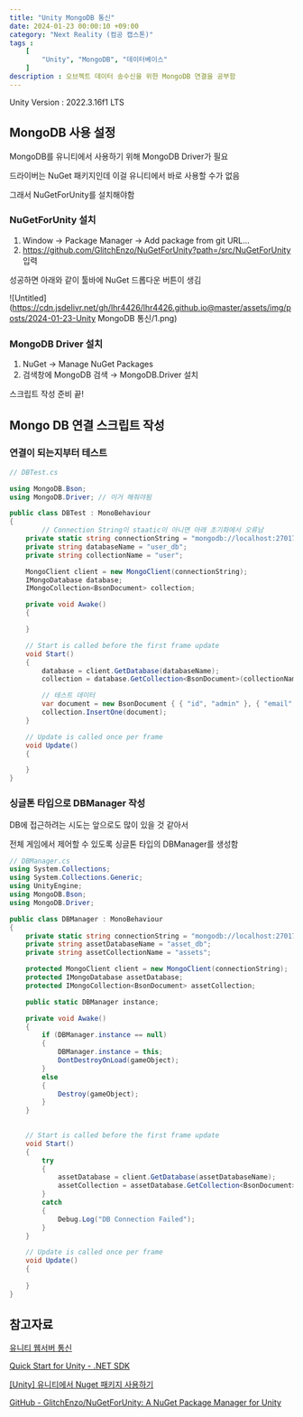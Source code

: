 ```yaml
---
title: "Unity MongoDB 통신"
date: 2024-01-23 00:00:10 +09:00
category: "Next Reality (컴공 캡스톤)"
tags :
    [
        "Unity", "MongoDB", "데이터베이스"
    ]
description : 오브젝트 데이터 송수신을 위한 MongoDB 연결을 공부함
---
```

Unity Version : 2022.3.16f1 LTS

## MongoDB 사용 설정

MongoDB를 유니티에서 사용하기 위해 MongoDB Driver가 필요

드라이버는 NuGet 패키지인데 이걸 유니티에서 바로 사용할 수가 없음

그래서 NuGetForUnity를 설치해야함

### NuGetForUnity 설치

1. Window → Package Manager → Add package from git URL… 
2. https://github.com/GlitchEnzo/NuGetForUnity?path=/src/NuGetForUnity 입력

성공하면 아래와 같이 툴바에 NuGet 드롭다운 버튼이 생김

![Untitled](https://cdn.jsdelivr.net/gh/lhr4426/lhr4426.github.io@master/assets/img/posts/2024-01-23-Unity MongoDB 통신/1.png)

### MongoDB Driver 설치

1. NuGet → Manage NuGet Packages 
2. 검색창에 MongoDB 검색 → MongoDB.Driver 설치

스크립트 작성 준비 끝!

## Mongo DB 연결 스크립트 작성

### 연결이 되는지부터 테스트

```csharp
// DBTest.cs

using MongoDB.Bson;
using MongoDB.Driver; // 이거 해줘야됨

public class DBTest : MonoBehaviour
{
		// Connection String이 staatic이 아니면 아래 초기화에서 오류남
    private static string connectionString = "mongodb://localhost:27017"; 
    private string databaseName = "user_db";
    private string collectionName = "user";

    MongoClient client = new MongoClient(connectionString);
    IMongoDatabase database;
    IMongoCollection<BsonDocument> collection;

    private void Awake()
    {

    }

    // Start is called before the first frame update
    void Start()
    {
        database = client.GetDatabase(databaseName);
        collection = database.GetCollection<BsonDocument>(collectionName);

        // 테스트 데이터
        var document = new BsonDocument { { "id", "admin" }, { "email", "admin@test.com" }, { "pw", "admin" } };
        collection.InsertOne(document);
    }

    // Update is called once per frame
    void Update()
    {

    }
}
```

### 싱글톤 타입으로 DBManager 작성

DB에 접근하려는 시도는 앞으로도 많이 있을 것 같아서

전체 게임에서 제어할 수 있도록 싱글톤 타입의 DBManager를 생성함

```csharp
// DBManager.cs
using System.Collections;
using System.Collections.Generic;
using UnityEngine;
using MongoDB.Bson;
using MongoDB.Driver;

public class DBManager : MonoBehaviour
{
    private static string connectionString = "mongodb://localhost:27017";
    private string assetDatabaseName = "asset_db";
    private string assetCollectionName = "assets";

    protected MongoClient client = new MongoClient(connectionString);
    protected IMongoDatabase assetDatabase;
    protected IMongoCollection<BsonDocument> assetCollection;

    public static DBManager instance;

    private void Awake()
    {
        if (DBManager.instance == null)
        {
            DBManager.instance = this;
            DontDestroyOnLoad(gameObject);
        }
        else
        {
            Destroy(gameObject);
        }
    }
    

    // Start is called before the first frame update
    void Start()
    {
        try
        {
            assetDatabase = client.GetDatabase(assetDatabaseName);
            assetCollection = assetDatabase.GetCollection<BsonDocument>(assetCollectionName);
        }
        catch
        {
            Debug.Log("DB Connection Failed");
        }
    }

    // Update is called once per frame
    void Update()
    {
        
    }
}
```

## 참고자료

[유니티 웹서버 통신](https://velog.io/@_hoya_/Unity-Webserver-Networking)

[Quick Start for Unity - .NET SDK](https://www.mongodb.com/docs/realm/sdk/dotnet/unity/)

[[Unity] 유니티에서 Nuget 패키지 사용하기](https://velog.io/@yarogono/Unity-유니티에서-Nuget-패키지-사용하기)

[GitHub - GlitchEnzo/NuGetForUnity: A NuGet Package Manager for Unity](https://github.com/GlitchEnzo/NuGetForUnity/tree/master)
